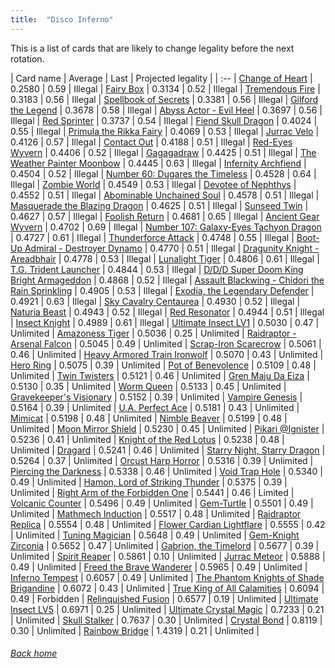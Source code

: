 ```yaml
---
title:  "Disco Inferno"
---
```


This is a list of cards that are likely to change legality before the next rotation.

| Card name | Average | Last | Projected legality |
| :-- |
[Change of Heart](https://db.ygoprodeck.com/card/?search=Change%20of%20Heart) | 0.2580 | 0.59 | Illegal |
[Fairy Box](https://db.ygoprodeck.com/card/?search=Fairy%20Box) | 0.3134 | 0.52 | Illegal |
[Tremendous Fire](https://db.ygoprodeck.com/card/?search=Tremendous%20Fire) | 0.3183 | 0.56 | Illegal |
[Spellbook of Secrets](https://db.ygoprodeck.com/card/?search=Spellbook%20of%20Secrets) | 0.3381 | 0.56 | Illegal |
[Gilford the Legend](https://db.ygoprodeck.com/card/?search=Gilford%20the%20Legend) | 0.3678 | 0.58 | Illegal |
[Abyss Actor - Evil Heel](https://db.ygoprodeck.com/card/?search=Abyss%20Actor%20-%20Evil%20Heel) | 0.3697 | 0.56 | Illegal |
[Red Sprinter](https://db.ygoprodeck.com/card/?search=Red%20Sprinter) | 0.3737 | 0.54 | Illegal |
[Fiend Skull Dragon](https://db.ygoprodeck.com/card/?search=Fiend%20Skull%20Dragon) | 0.4024 | 0.55 | Illegal |
[Primula the Rikka Fairy](https://db.ygoprodeck.com/card/?search=Primula%20the%20Rikka%20Fairy) | 0.4069 | 0.53 | Illegal |
[Jurrac Velo](https://db.ygoprodeck.com/card/?search=Jurrac%20Velo) | 0.4126 | 0.57 | Illegal |
[Contact Out](https://db.ygoprodeck.com/card/?search=Contact%20Out) | 0.4188 | 0.51 | Illegal |
[Red-Eyes Wyvern](https://db.ygoprodeck.com/card/?search=Red-Eyes%20Wyvern) | 0.4406 | 0.52 | Illegal |
[Gagagadraw](https://db.ygoprodeck.com/card/?search=Gagagadraw) | 0.4425 | 0.51 | Illegal |
[The Weather Painter Moonbow](https://db.ygoprodeck.com/card/?search=The%20Weather%20Painter%20Moonbow) | 0.4445 | 0.63 | Illegal |
[Infernity Archfiend](https://db.ygoprodeck.com/card/?search=Infernity%20Archfiend) | 0.4504 | 0.52 | Illegal |
[Number 60: Dugares the Timeless](https://db.ygoprodeck.com/card/?search=Number%2060:%20Dugares%20the%20Timeless) | 0.4528 | 0.64 | Illegal |
[Zombie World](https://db.ygoprodeck.com/card/?search=Zombie%20World) | 0.4549 | 0.53 | Illegal |
[Devotee of Nephthys](https://db.ygoprodeck.com/card/?search=Devotee%20of%20Nephthys) | 0.4552 | 0.51 | Illegal |
[Abominable Unchained Soul](https://db.ygoprodeck.com/card/?search=Abominable%20Unchained%20Soul) | 0.4578 | 0.51 | Illegal |
[Masquerade the Blazing Dragon](https://db.ygoprodeck.com/card/?search=Masquerade%20the%20Blazing%20Dragon) | 0.4625 | 0.51 | Illegal |
[Sunseed Twin](https://db.ygoprodeck.com/card/?search=Sunseed%20Twin) | 0.4627 | 0.57 | Illegal |
[Foolish Return](https://db.ygoprodeck.com/card/?search=Foolish%20Return) | 0.4681 | 0.65 | Illegal |
[Ancient Gear Wyvern](https://db.ygoprodeck.com/card/?search=Ancient%20Gear%20Wyvern) | 0.4702 | 0.69 | Illegal |
[Number 107: Galaxy-Eyes Tachyon Dragon](https://db.ygoprodeck.com/card/?search=Number%20107:%20Galaxy-Eyes%20Tachyon%20Dragon) | 0.4727 | 0.61 | Illegal |
[Thunderforce Attack](https://db.ygoprodeck.com/card/?search=Thunderforce%20Attack) | 0.4748 | 0.55 | Illegal |
[Boot-Up Admiral - Destroyer Dynamo](https://db.ygoprodeck.com/card/?search=Boot-Up%20Admiral%20-%20Destroyer%20Dynamo) | 0.4770 | 0.51 | Illegal |
[Dragunity Knight - Areadbhair](https://db.ygoprodeck.com/card/?search=Dragunity%20Knight%20-%20Areadbhair) | 0.4778 | 0.53 | Illegal |
[Lunalight Tiger](https://db.ygoprodeck.com/card/?search=Lunalight%20Tiger) | 0.4806 | 0.61 | Illegal |
[T.G. Trident Launcher](https://db.ygoprodeck.com/card/?search=T.G.%20Trident%20Launcher) | 0.4844 | 0.53 | Illegal |
[D/D/D Super Doom King Bright Armageddon](https://db.ygoprodeck.com/card/?search=D/D/D%20Super%20Doom%20King%20Bright%20Armageddon) | 0.4868 | 0.52 | Illegal |
[Assault Blackwing - Chidori the Rain Sprinkling](https://db.ygoprodeck.com/card/?search=Assault%20Blackwing%20-%20Chidori%20the%20Rain%20Sprinkling) | 0.4905 | 0.53 | Illegal |
[Exodia, the Legendary Defender](https://db.ygoprodeck.com/card/?search=Exodia,%20the%20Legendary%20Defender) | 0.4921 | 0.63 | Illegal |
[Sky Cavalry Centaurea](https://db.ygoprodeck.com/card/?search=Sky%20Cavalry%20Centaurea) | 0.4930 | 0.52 | Illegal |
[Naturia Beast](https://db.ygoprodeck.com/card/?search=Naturia%20Beast) | 0.4943 | 0.52 | Illegal |
[Red Resonator](https://db.ygoprodeck.com/card/?search=Red%20Resonator) | 0.4944 | 0.51 | Illegal |
[Insect Knight](https://db.ygoprodeck.com/card/?search=Insect%20Knight) | 0.4989 | 0.61 | Illegal |
[Ultimate Insect LV1](https://db.ygoprodeck.com/card/?search=Ultimate%20Insect%20LV1) | 0.5030 | 0.47 | Unlimited |
[Amazoness Tiger](https://db.ygoprodeck.com/card/?search=Amazoness%20Tiger) | 0.5036 | 0.25 | Unlimited |
[Raidraptor - Arsenal Falcon](https://db.ygoprodeck.com/card/?search=Raidraptor%20-%20Arsenal%20Falcon) | 0.5045 | 0.49 | Unlimited |
[Scrap-Iron Scarecrow](https://db.ygoprodeck.com/card/?search=Scrap-Iron%20Scarecrow) | 0.5061 | 0.46 | Unlimited |
[Heavy Armored Train Ironwolf](https://db.ygoprodeck.com/card/?search=Heavy%20Armored%20Train%20Ironwolf) | 0.5070 | 0.43 | Unlimited |
[Hero Ring](https://db.ygoprodeck.com/card/?search=Hero%20Ring) | 0.5075 | 0.39 | Unlimited |
[Pot of Benevolence](https://db.ygoprodeck.com/card/?search=Pot%20of%20Benevolence) | 0.5109 | 0.48 | Unlimited |
[Twin Twisters](https://db.ygoprodeck.com/card/?search=Twin%20Twisters) | 0.5121 | 0.46 | Unlimited |
[Gren Maju Da Eiza](https://db.ygoprodeck.com/card/?search=Gren%20Maju%20Da%20Eiza) | 0.5130 | 0.35 | Unlimited |
[Worm Queen](https://db.ygoprodeck.com/card/?search=Worm%20Queen) | 0.5133 | 0.45 | Unlimited |
[Gravekeeper's Visionary](https://db.ygoprodeck.com/card/?search=Gravekeeper's%20Visionary) | 0.5152 | 0.39 | Unlimited |
[Vampire Genesis](https://db.ygoprodeck.com/card/?search=Vampire%20Genesis) | 0.5164 | 0.39 | Unlimited |
[U.A. Perfect Ace](https://db.ygoprodeck.com/card/?search=U.A.%20Perfect%20Ace) | 0.5181 | 0.43 | Unlimited |
[Mimicat](https://db.ygoprodeck.com/card/?search=Mimicat) | 0.5198 | 0.48 | Unlimited |
[Nimble Beaver](https://db.ygoprodeck.com/card/?search=Nimble%20Beaver) | 0.5199 | 0.48 | Unlimited |
[Moon Mirror Shield](https://db.ygoprodeck.com/card/?search=Moon%20Mirror%20Shield) | 0.5230 | 0.45 | Unlimited |
[Pikari @Ignister](https://db.ygoprodeck.com/card/?search=Pikari%20@Ignister) | 0.5236 | 0.41 | Unlimited |
[Knight of the Red Lotus](https://db.ygoprodeck.com/card/?search=Knight%20of%20the%20Red%20Lotus) | 0.5238 | 0.48 | Unlimited |
[Dragard](https://db.ygoprodeck.com/card/?search=Dragard) | 0.5241 | 0.46 | Unlimited |
[Starry Night, Starry Dragon](https://db.ygoprodeck.com/card/?search=Starry%20Night,%20Starry%20Dragon) | 0.5264 | 0.37 | Unlimited |
[Orcust Harp Horror](https://db.ygoprodeck.com/card/?search=Orcust%20Harp%20Horror) | 0.5316 | 0.39 | Unlimited |
[Piercing the Darkness](https://db.ygoprodeck.com/card/?search=Piercing%20the%20Darkness) | 0.5338 | 0.46 | Unlimited |
[Void Trap Hole](https://db.ygoprodeck.com/card/?search=Void%20Trap%20Hole) | 0.5340 | 0.49 | Unlimited |
[Hamon, Lord of Striking Thunder](https://db.ygoprodeck.com/card/?search=Hamon,%20Lord%20of%20Striking%20Thunder) | 0.5375 | 0.39 | Unlimited |
[Right Arm of the Forbidden One](https://db.ygoprodeck.com/card/?search=Right%20Arm%20of%20the%20Forbidden%20One) | 0.5441 | 0.46 | Limited |
[Volcanic Counter](https://db.ygoprodeck.com/card/?search=Volcanic%20Counter) | 0.5496 | 0.49 | Unlimited |
[Gem-Turtle](https://db.ygoprodeck.com/card/?search=Gem-Turtle) | 0.5501 | 0.49 | Unlimited |
[Mathmech Induction](https://db.ygoprodeck.com/card/?search=Mathmech%20Induction) | 0.5517 | 0.48 | Unlimited |
[Raidraptor Replica](https://db.ygoprodeck.com/card/?search=Raidraptor%20Replica) | 0.5554 | 0.48 | Unlimited |
[Flower Cardian Lightflare](https://db.ygoprodeck.com/card/?search=Flower%20Cardian%20Lightflare) | 0.5555 | 0.42 | Unlimited |
[Tuning Magician](https://db.ygoprodeck.com/card/?search=Tuning%20Magician) | 0.5648 | 0.49 | Unlimited |
[Gem-Knight Zirconia](https://db.ygoprodeck.com/card/?search=Gem-Knight%20Zirconia) | 0.5652 | 0.47 | Unlimited |
[Gabrion, the Timelord](https://db.ygoprodeck.com/card/?search=Gabrion,%20the%20Timelord) | 0.5677 | 0.39 | Unlimited |
[Spirit Reaper](https://db.ygoprodeck.com/card/?search=Spirit%20Reaper) | 0.5861 | 0.10 | Unlimited |
[Jurrac Meteor](https://db.ygoprodeck.com/card/?search=Jurrac%20Meteor) | 0.5888 | 0.49 | Unlimited |
[Freed the Brave Wanderer](https://db.ygoprodeck.com/card/?search=Freed%20the%20Brave%20Wanderer) | 0.5965 | 0.49 | Unlimited |
[Inferno Tempest](https://db.ygoprodeck.com/card/?search=Inferno%20Tempest) | 0.6057 | 0.49 | Unlimited |
[The Phantom Knights of Shade Brigandine](https://db.ygoprodeck.com/card/?search=The%20Phantom%20Knights%20of%20Shade%20Brigandine) | 0.6072 | 0.43 | Unlimited |
[True King of All Calamities](https://db.ygoprodeck.com/card/?search=True%20King%20of%20All%20Calamities) | 0.6094 | 0.49 | Forbidden |
[Relinquished Fusion](https://db.ygoprodeck.com/card/?search=Relinquished%20Fusion) | 0.6577 | 0.19 | Unlimited |
[Ultimate Insect LV5](https://db.ygoprodeck.com/card/?search=Ultimate%20Insect%20LV5) | 0.6971 | 0.25 | Unlimited |
[Ultimate Crystal Magic](https://db.ygoprodeck.com/card/?search=Ultimate%20Crystal%20Magic) | 0.7233 | 0.21 | Unlimited |
[Skull Stalker](https://db.ygoprodeck.com/card/?search=Skull%20Stalker) | 0.7637 | 0.30 | Unlimited |
[Crystal Bond](https://db.ygoprodeck.com/card/?search=Crystal%20Bond) | 0.8119 | 0.30 | Unlimited |
[Rainbow Bridge](https://db.ygoprodeck.com/card/?search=Rainbow%20Bridge) | 1.4319 | 0.21 | Unlimited |

###### [Back home](index)